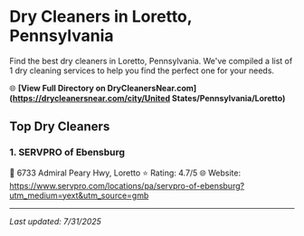# Dry Cleaners in Loretto, Pennsylvania

Find the best dry cleaners in Loretto, Pennsylvania. We've compiled a list of 1 dry cleaning services to help you find the perfect one for your needs.

🌐 **[View Full Directory on DryCleanersNear.com](https://drycleanersnear.com/city/United States/Pennsylvania/Loretto)**

## Top Dry Cleaners

### 1. SERVPRO of Ebensburg
📍 6733 Admiral Peary Hwy, Loretto
⭐ Rating: 4.7/5
🌐 Website: https://www.servpro.com/locations/pa/servpro-of-ebensburg?utm_medium=yext&utm_source=gmb


---

*Last updated: 7/31/2025*
